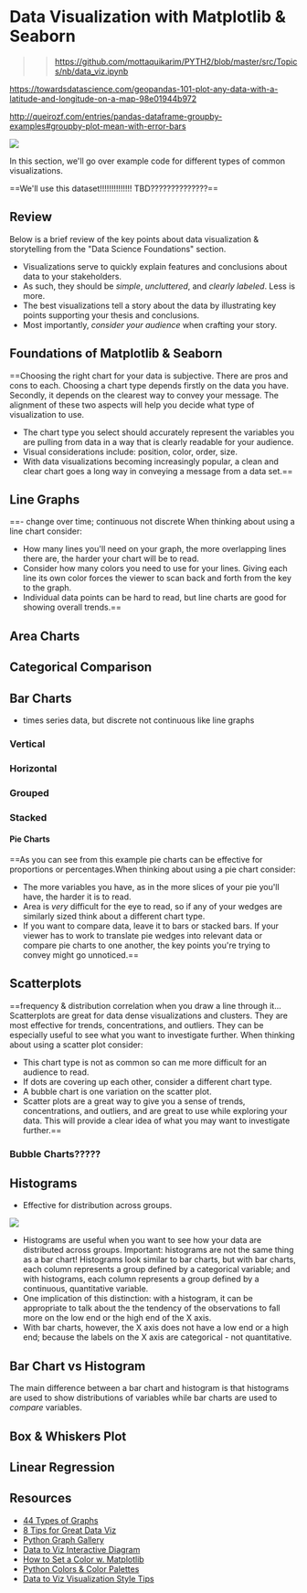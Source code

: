# Data Visualization with Matplotlib & Seaborn

>> https://github.com/mottaquikarim/PYTH2/blob/master/src/Topics/nb/data_viz.ipynb

https://towardsdatascience.com/geopandas-101-plot-any-data-with-a-latitude-and-longitude-on-a-map-98e01944b972

http://queirozf.com/entries/pandas-dataframe-groupby-examples#groupby-plot-mean-with-error-bars

![](https://s3.amazonaws.com/ga-instruction/assets/python-fundamentals/chart_types.png)

In this section, we'll go over example code for different types of common visualizations.

==We'll use this dataset!!!!!!!!!!!!!! TBD??????????????==

## Review

Below is a brief review of the key points about data visualization & storytelling from the "Data Science Foundations" section.

* Visualizations serve to quickly explain features and conclusions about data to your stakeholders.
* As such, they should be *simple*, *uncluttered*, and *clearly labeled*. Less is more.
* The best visualizations tell a story about the data by illustrating key points supporting your thesis and conclusions.
* Most importantly, *consider your audience* when crafting your story.

## Foundations of Matplotlib & Seaborn 


==Choosing the right chart for your data is subjective. There are pros and cons to each. Choosing a chart type depends firstly on the data you have. Secondly, it depends on the clearest way to convey your message. The alignment of these two aspects will help you decide what type of visualization to use.
- The chart type you select should accurately represent the variables you are pulling from data in a way that is clearly readable for your audience.
- Visual considerations include: position, color, order, size. 
- With data visualizations becoming increasingly popular, a clean and clear chart goes a long way in conveying a message from a data set.==

## Line Graphs
==- change over time; continuous not discrete
When thinking about using a line chart consider:
- How many lines you'll need on your graph, the more overlapping lines there are, the harder your chart will be to read.
- Consider how many colors you need to use for your lines. Giving each line its own color forces the viewer to scan back and forth from the key to the graph.
- Individual data points can be hard to read, but line charts are good for showing overall trends.==

## Area Charts


## Categorical Comparison

## Bar Charts
- times series data, but discrete not continuous like line graphs

### Vertical

### Horizontal

### Grouped

### Stacked

#### Pie Charts

==As you can see from this example pie charts can be effective for proportions or percentages.When thinking about using a pie chart consider:
- The more variables you have, as in the more slices of your pie you'll have, the harder it is to read.
- Area is _very_ difficult for the eye to read, so if any of your wedges are similarly sized think about a different chart type.
- If you want to compare data, leave it to bars or stacked bars. If your viewer has to work to translate pie wedges into relevant data or compare pie charts to one another, the key points you're trying to convey might go unnoticed.==

## Scatterplots
==frequency & distribution
correlation when you draw a line through it...
Scatterplots are great for data dense visualizations and clusters. They are most effective for trends, concentrations, and outliers. They can be especially useful to see what you want to investigate further.
When thinking about using a scatter plot consider:
- This chart type is not as common so can me more difficult for an audience to read.
- If dots are covering up each other, consider a different chart type.
- A bubble chart is one variation on the scatter plot.
- Scatter plots are a great way to give you a sense of trends, concentrations, and outliers, and are great to use while exploring your data. This will provide a clear idea of what you may want to investigate further.==

### Bubble Charts?????

## Histograms

- Effective for distribution across groups.

![](https://s3.amazonaws.com/ga-instruction/assets/python-fundamentals/histogram.png)

- Histograms are useful when you want to see how your data are distributed across groups. Important: histograms are not the same thing as a bar chart! Histograms look similar to bar charts, but with bar charts, each column represents a group defined by a categorical variable; and with histograms, each column represents a group defined by a continuous, quantitative variable.
- One implication of this distinction: with a histogram, it can be appropriate to talk about the the tendency of the observations to fall more on the low end or the high end of the X axis.
- With bar charts, however, the X axis does not have a low end or a high end; because the labels on the X axis are categorical - not quantitative.

## Bar Chart vs Histogram

The main difference between a bar chart and histogram is that histograms are used to show distributions of variables while bar charts are used to _compare_ variables.




## Box & Whiskers Plot




## Linear Regression






## Resources

* [44 Types of Graphs](https://visme.co/blog/types-of-graphs/)
* [8 Tips for Great Data Viz](https://www.gooddata.com/blog/8-ways-turn-good-data-great-visualizations)
* [Python Graph Gallery](https://python-graph-gallery.com/)
* [Data to Viz Interactive Diagram](https://www.data-to-viz.com/#explore)
* [How to Set a Color w. Matplotlib](https://python-graph-gallery.com/196-select-one-color-with-matplotlib/)
* [Python Colors & Color Palettes](https://python-graph-gallery.com/python-colors/)
* [Data to Viz Visualization Style Tips](https://www.data-to-viz.com/caveats.html)
